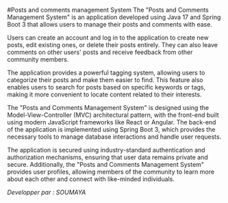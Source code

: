 #Posts and comments management System
The "Posts and Comments Management System" is an application developed using Java 17 and Spring Boot 3 that allows users to manage their posts and comments with ease.

Users can create an account and log in to the application to create new posts, edit existing ones, or delete their posts entirely. They can also leave comments on other users' posts and receive feedback from other community members.

The application provides a powerful tagging system, allowing users to categorize their posts and make them easier to find. This feature also enables users to search for posts based on specific keywords or tags, making it more convenient to locate content related to their interests.

The "Posts and Comments Management System" is designed using the Model-View-Controller (MVC) architectural pattern, with the front-end built using modern JavaScript frameworks like React or Angular. The back-end of the application is implemented using Spring Boot 3, which provides the necessary tools to manage database interactions and handle user requests.

The application is secured using industry-standard authentication and authorization mechanisms, ensuring that user data remains private and secure. Additionally, the "Posts and Comments Management System" provides user profiles, allowing members of the community to learn more about each other and connect with like-minded individuals.

_Developper par : SOUMAYA_
